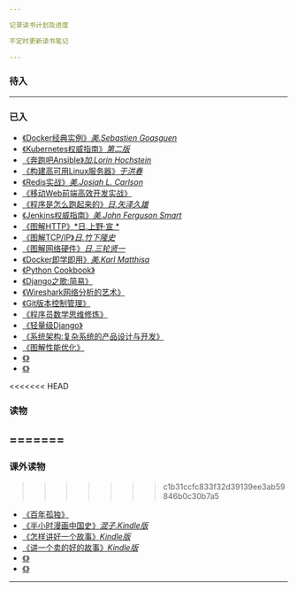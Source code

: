 ```yaml
---

记录读书计划及进度

不定时更新读书笔记

---
```


### 待入

---

### 已入

- [《Docker经典实例》*美.Sebastien Goasguen*](https://item.jd.com/12126210.html)
- [《Kubernetes权威指南》*第二版*](https://item.jd.com/11980349.html)
- [《奔跑吧Ansible》*加.Lorin Hochstein*]()
- [《构建高可用Linux服务器》*于洪春*]()
- [《Redis实战》*美.Josiah L. Carlson*]()
- [《移动Web前端高效开发实战》](https://item.jd.com/12170351.html)
- [《程序是怎么跑起来的》*日.矢泽久雄*](https://item.jd.com/11676683.html)
- [《Jenkins权威指南》*美.John Ferguson Smart*](https://item.jd.com/12052762.html)
- [《图解HTTP》*日.上野·宣 *](https://item.jd.com/11449491.html#crumb-wrap)
- [《图解TCP/IP》*日.竹下隆史*](https://item.jd.com/11253710.html#crumb-wrap)
- [《图解网络硬件》*日.三轮贤一*](https://item.jd.com/11506709.html#crumb-wrap)
- [《Docker即学即用》*美.Karl Matthisa*](https://www.amazon.cn/gp/product/B019R55Z6W/ref=oh_aui_detailpage_o01_s00?ie=UTF8&psc=1)
- [《Python Cookbook》](https://www.amazon.cn/gp/product/B00WKR1OKG/ref=oh_aui_detailpage_o01_s00?ie=UTF8&psc=1)
- [《Django之歌:简易》](https://www.amazon.cn/gp/product/B00P21W69K/ref=oh_aui_d_detailpage_o02_?ie=UTF8&psc=1)
- [《Wireshark网络分析的艺术》](https://www.amazon.cn/gp/product/B01AS1OS8A/ref=oh_aui_detailpage_o04_s00?ie=UTF8&psc=1)
- [《Git版本控制管理》](https://www.amazon.cn/gp/product/B00U42VM7Y/ref=oh_aui_detailpage_o04_s00?ie=UTF8&psc=1)
- [《程序员数学思维修炼》](http://product.dangdang.com/23447083.html)
- [《轻量级Django》](http://product.dangdang.com/24101643.html)
- [《系统架构:复杂系统的产品设计与开发》](http://product.dangdang.com/24166002.html)
- [《图解性能优化》](http://product.dangdang.com/24185678.html)
- [《》]()
- [《》]()

<<<<<<< HEAD
### 读物
=======
---

### 课外读物
>>>>>>> c1b31ccfc833f32d39139ee3ab59846b0c30b7a5

- [《百年孤独》]()
- [《半小时漫画中国史》*混子.Kindle版*](https://www.amazon.cn/gp/product/B072Z88B9T/ref=oh_aui_d_detailpage_o00_?ie=UTF8&psc=1)
- [《怎样讲好一个故事》*Kindle版*](https://www.amazon.cn/gp/product/B071ZSFVTP/ref=oh_aui_d_detailpage_o00_?ie=UTF8&psc=1)
- [《讲一个卖的好的故事》*Kindle版*](https://www.amazon.cn/gp/product/B01561ZVGK/ref=oh_aui_d_detailpage_o01_?ie=UTF8&psc=1)
- [《》]()
- [《》]()

---
